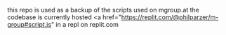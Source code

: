 this repo is used as a backup of the scripts used on mgroup.at
the codebase is currently hosted <a href="https://replit.com/@philparzer/m-group#script.js" in a repl on replit.com</a>
